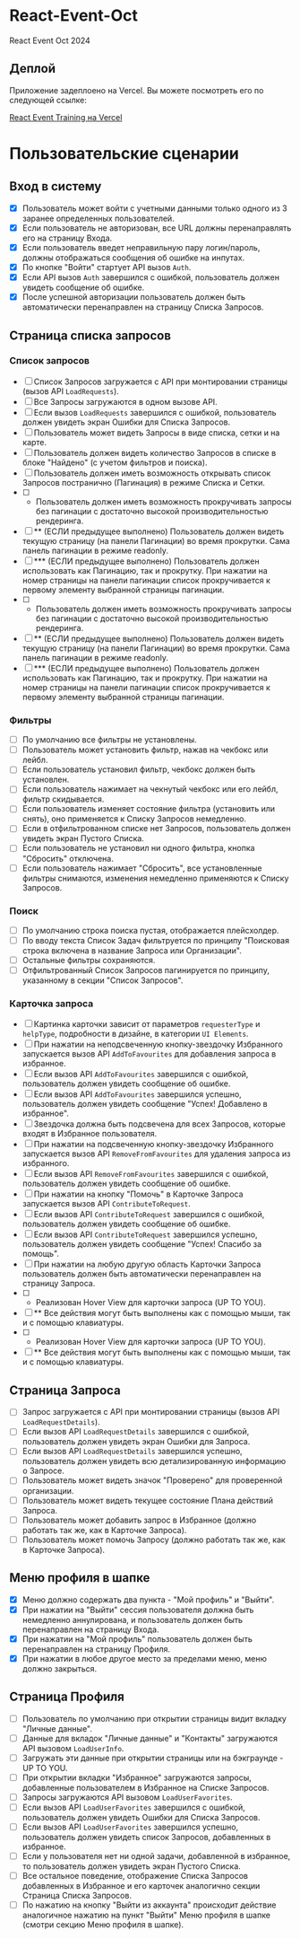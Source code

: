 # React-Event-Oct

React Event Oct 2024

## Деплой

Приложение задеплоено на Vercel. Вы можете посмотреть его по следующей ссылке:

[React Event Training на Vercel](https://react-event-oct.vercel.app/)

# Пользовательские сценарии

## Вход в систему

- [x] Пользователь может войти с учетными данными только одного из 3 заранее определенных пользователей.
- [x] Если пользователь не авторизован, все URL должны перенаправлять его на страницу Входа.
- [x] Если пользователь введет неправильную пару логин/пароль, должны отображаться сообщения об ошибке на инпутах.
- [x] По кнопке "Войти" стартует API вызов `Auth`.
- [x] Если API вызов `Auth` завершился с ошибкой, пользователь должен увидеть сообщение об ошибке.
- [x] После успешной авторизации пользователь должен быть автоматически перенаправлен на страницу Списка Запросов.

## Страница списка запросов

### Список запросов

- [ ] Список Запросов загружается с API при монтировании страницы (вызов API `LoadRequests`).
- [ ] Все Запросы загружаются в одном вызове API.
- [ ] Если вызов `LoadRequests` завершился с ошибкой, пользователь должен увидеть экран Ошибки для Списка Запросов.
- [ ] Пользователь может видеть Запросы в виде списка, сетки и на карте.
- [ ] Пользователь должен видеть количество Запросов в списке в блоке "Найдено" (с учетом фильтров и поиска).
- [ ] Пользователь должен иметь возможность открывать список Запросов постранично (Пагинация) в режиме Списка и Сетки.
- [ ] - Пользователь должен иметь возможность прокручивать запросы без пагинации с достаточно высокой производительностью рендеринга.
- [ ] \*\* (ЕСЛИ предыдущее выполнено) Пользователь должен видеть текущую страницу (на панели Пагинации) во время прокрутки. Сама панель пагинации в режиме readonly.
- [ ] \*\*\* (ЕСЛИ предыдущее выполнено) Пользователь должен использовать как Пагинацию, так и прокрутку. При нажатии на номер страницы на панели пагинации список прокручивается к первому элементу выбранной страницы пагинации.
- [ ] - Пользователь должен иметь возможность прокручивать запросы без пагинации с достаточно высокой производительностью рендеринга.
- [ ] \*\* (ЕСЛИ предыдущее выполнено) Пользователь должен видеть текущую страницу (на панели Пагинации) во время прокрутки. Сама панель пагинации в режиме readonly.
- [ ] \*\*\* (ЕСЛИ предыдущее выполнено) Пользователь должен использовать как Пагинацию, так и прокрутку. При нажатии на номер страницы на панели пагинации список прокручивается к первому элементу выбранной страницы пагинации.

### Фильтры

- [ ] По умолчанию все фильтры не установлены.
- [ ] Пользователь может установить фильтр, нажав на чекбокс или лейбл.
- [ ] Если пользователь установил фильтр, чекбокс должен быть установлен.
- [ ] Если пользователь нажимает на чекнутый чекбокс или его лейбл, фильтр скидывается.
- [ ] Если пользователь изменяет состояние фильтра (установить или снять), оно применяется к Списку Запросов немедленно.
- [ ] Если в отфильтрованном списке нет Запросов, пользователь должен увидеть экран Пустого Списка.
- [ ] Если пользователь не установил ни одного фильтра, кнопка "Сбросить" отключена.
- [ ] Если пользователь нажимает "Сбросить", все установленные фильтры снимаются, изменения немедленно применяются к Списку Запросов.

### Поиск

- [ ] По умолчанию строка поиска пустая, отображается плейсхолдер.
- [ ] По вводу текста Список Задач фильтруется по принципу "Поисковая строка включена в название Запроса или Организации".
- [ ] Остальные фильтры сохраняются.
- [ ] Отфильтрованный Список Запросов пагинируется по принципу, указанному в секции "Список Запросов".

### Карточка запроса

- [ ] Картинка карточки зависит от параметров `requesterType` и `helpType`, подробности в дизайне, в категории `UI Elements`.
- [ ] При нажатии на неподсвеченную кнопку-звездочку Избранного запускается вызов API `AddToFavourites` для добавления запроса в избранное.
- [ ] Если вызов API `AddToFavourites` завершился с ошибкой, пользователь должен увидеть сообщение об ошибке.
- [ ] Если вызов API `AddToFavourites` завершился успешно, пользователь должен увидеть сообщение "Успех! Добавлено в избранное".
- [ ] Звездочка должна быть подсвечена для всех Запросов, которые входят в Избранное пользователя.
- [ ] При нажатии на подсвеченную кнопку-звездочку Избранного запускается вызов API `RemoveFromFavourites` для удаления запроса из избранного.
- [ ] Если вызов API `RemoveFromFavourites` завершился с ошибкой, пользователь должен увидеть сообщение об ошибке.
- [ ] При нажатии на кнопку "Помочь" в Карточке Запроса запускается вызов API `ContributeToRequest`.
- [ ] Если вызов API `ContributeToRequest` завершился с ошибкой, пользователь должен увидеть сообщение об ошибке.
- [ ] Если вызов API `ContributeToRequest` завершился успешно, пользователь должен увидеть сообщение "Успех! Спасибо за помощь".
- [ ] При нажатии на любую другую область Карточки Запроса пользователь должен быть автоматически перенаправлен на страницу Запроса.
- [ ] - Реализован Hover View для карточки запроса (UP TO YOU).
- [ ] \*\* Все действия могут быть выполнены как с помощью мыши, так и с помощью клавиатуры.
- [ ] - Реализован Hover View для карточки запроса (UP TO YOU).
- [ ] \*\* Все действия могут быть выполнены как с помощью мыши, так и с помощью клавиатуры.

## Страница Запроса

- [ ] Запрос загружается с API при монтировании страницы (вызов API `LoadRequestDetails`).
- [ ] Если вызов API `LoadRequestDetails` завершился с ошибкой, пользователь должен увидеть экран Ошибки для Запроса.
- [ ] Если вызов API `LoadRequestDetails` завершился успешно, пользователь должен увидеть всю детализированную информацию о Запросе.
- [ ] Пользователь может видеть значок "Проверено" для проверенной организации.
- [ ] Пользователь может видеть текущее состояние Плана действий Запроса.
- [ ] Пользователь может добавить запрос в Избранное (должно работать так же, как в Карточке Запроса).
- [ ] Пользователь может помочь Запросу (должно работать так же, как в Карточке Запроса).

## Меню профиля в шапке

- [x] Меню должно содержать два пункта - "Мой профиль" и "Выйти".
- [x] При нажатии на "Выйти" сессия пользователя должна быть немедленно аннулирована, и пользователь должен быть перенаправлен на страницу Входа.
- [x] При нажатии на "Мой профиль" пользователь должен быть перенаправлен на страницу Профиля.
- [x] При нажатии в любое другое место за пределами меню, меню должно закрыться.

## Страница Профиля

- [ ] Пользователь по умолчанию при открытии страницы видит вкладку "Личные данные".
- [ ] Данные для вкладок "Личные данные" и "Контакты" загружаются API вызовом `LoadUserInfo`.
- [ ] Загружать эти данные при открытии страницы или на бэкграунде - UP TO YOU.
- [ ] При открытии вкладки "Избранное" загружаются запросы, добавленные пользователем в Избранное на Списке Запросов.
- [ ] Запросы загружаются API вызовом `LoadUserFavorites`.
- [ ] Если вызов API `LoadUserFavorites` завершился с ошибкой, пользователь должен увидеть Ошибки для Списка Запросов.
- [ ] Если вызов API `LoadUserFavorites` завершился успешно, пользователь должен увидеть список Запросов, добавленных в избранное.
- [ ] Если у пользователя нет ни одной задачи, добавленной в избранное, то пользователь должен увидеть экран Пустого Списка.
- [ ] Все остальное поведение, отображение Списка Запросов добавленных в Избранное и его карточек аналогично секции Страница Списка Запросов.
- [ ] По нажатию на кнопку "Выйти из аккаунта" происходит действие аналогичное нажатию на пункт "Выйти" Меню профиля в шапке (смотри секцию Меню профиля в шапке).

